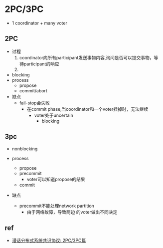 # 2PC/3PC
+ 1 coordinator + many voter

## 2PC
+ 过程
    1. coordinator向所有participant发送事物内容,询问是否可以提交事物，等待participant的响应
    2. 
+ blocking
+ process
    + propose
    + commit/abort
+ 缺点
    + fail-stop会失败
        + 在commit phase,当coordinator和一个voter挂掉时，无法继续
            + voter处于uncertain
                + blocking

## 3pc
+ nonblocking
+ process
    + propose
    + precommit
        + voter可以知道propose的结果
    + commit

+ 缺点
    + precommit不能处理network partition
        + 由于网络故障，导致两边 的voter做出不同决定
## ref
+ [漫话分布式系统共识协议: 2PC/3PC篇](https://zhuanlan.zhihu.com/p/35298019)